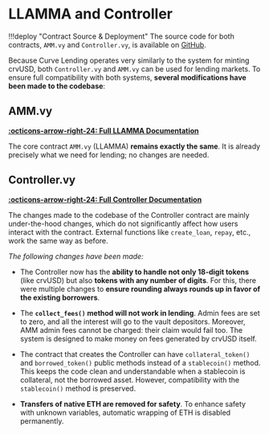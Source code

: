 <h1>LLAMMA and Controller</h1>

!!!deploy "Contract Source & Deployment"
    The source code for both contracts, `AMM.vy` and `Controller.vy`, is available on [GitHub](https://github.com/curvefi/curve-stablecoin/tree/lending/contracts).

Because Curve Lending operates very similarly to the system for minting crvUSD, both `Controller.vy` and `AMM.vy` can be used for lending markets. To ensure full compatibility with both systems, **several modifications have been made to the codebase**:



## **AMM.vy**

**[:octicons-arrow-right-24: Full LLAMMA Documentation](../../crvUSD/amm.md)**

The core contract `AMM.vy` (LLAMMA) **remains exactly the same**. It is already precisely what we need for lending; no changes are needed.

## **Controller.vy**

**[:octicons-arrow-right-24: Full Controller Documentation](../../crvUSD/controller.md)**

The changes made to the codebase of the Controller contract are mainly under-the-hood changes, which do not significantly affect how users interact with the contract. External functions like `create_loan`, `repay`, etc., work the same way as before.

*The following changes have been made:*

- The Controller now has the **ability to handle not only 18-digit tokens** (like crvUSD) but also **tokens with any number of digits**. For this, there were multiple changes to **ensure rounding always rounds up in favor of the existing borrowers**.

- The **`collect_fees()` method will not work in lending**. Admin fees are set to zero, and all the interest will go to the vault depositors. Moreover, AMM admin fees cannot be charged: their claim would fail too. The system is designed to make money on fees generated by crvUSD itself.

- The contract that creates the Controller can have `collateral_token()` and `borrowed_token()` public methods instead of a `stablecoin()` method. This keeps the code clean and understandable when a stablecoin is collateral, not the borrowed asset. However, compatibility with the `stablecoin()` method is preserved.

- **Transfers of native ETH are removed for safety**. To enhance safety with unknown variables, automatic wrapping of ETH is disabled permanently.
